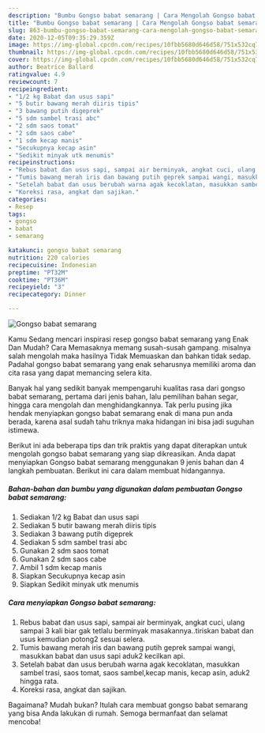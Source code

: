 ```yaml
---
description: "Bumbu Gongso babat semarang | Cara Mengolah Gongso babat semarang Yang Paling Enak"
title: "Bumbu Gongso babat semarang | Cara Mengolah Gongso babat semarang Yang Paling Enak"
slug: 863-bumbu-gongso-babat-semarang-cara-mengolah-gongso-babat-semarang-yang-paling-enak
date: 2020-12-05T09:35:29.359Z
image: https://img-global.cpcdn.com/recipes/10fbb5680d646d58/751x532cq70/gongso-babat-semarang-foto-resep-utama.jpg
thumbnail: https://img-global.cpcdn.com/recipes/10fbb5680d646d58/751x532cq70/gongso-babat-semarang-foto-resep-utama.jpg
cover: https://img-global.cpcdn.com/recipes/10fbb5680d646d58/751x532cq70/gongso-babat-semarang-foto-resep-utama.jpg
author: Beatrice Ballard
ratingvalue: 4.9
reviewcount: 7
recipeingredient:
- "1/2 kg Babat dan usus sapi"
- "5 butir bawang merah diiris tipis"
- "3 bawang putih digeprek"
- "5 sdm sambel trasi abc"
- "2 sdm saos tomat"
- "2 sdm saos cabe"
- "1 sdm kecap manis"
- "Secukupnya kecap asin"
- "Sedikit minyak utk menumis"
recipeinstructions:
- "Rebus babat dan usus sapi, sampai air berminyak, angkat cuci, ulang sampai 3 kali biar gak tetlalu berminyak masakannya..tiriskan babat dan usus kemudian potong2 sesuai selera."
- "Tumis bawang merah iris dan bawang putih geprek sampai wangi, masukkan babat dan usus sapi aduk2 kecilkan api."
- "Setelah babat dan usus berubah warna agak kecoklatan, masukkan sambel trasi, saos tomat, saos sambel,kecap manis, kecap asin, aduk2 hingga rata."
- "Koreksi rasa, angkat dan sajikan."
categories:
- Resep
tags:
- gongso
- babat
- semarang

katakunci: gongso babat semarang 
nutrition: 220 calories
recipecuisine: Indonesian
preptime: "PT32M"
cooktime: "PT36M"
recipeyield: "3"
recipecategory: Dinner

---
```



![Gongso babat semarang](https://img-global.cpcdn.com/recipes/10fbb5680d646d58/751x532cq70/gongso-babat-semarang-foto-resep-utama.jpg)

Kamu Sedang mencari inspirasi resep gongso babat semarang yang Enak Dan Mudah? Cara Memasaknya memang susah-susah gampang. misalnya salah mengolah maka hasilnya Tidak Memuaskan dan bahkan tidak sedap. Padahal gongso babat semarang yang enak seharusnya memiliki aroma dan cita rasa yang dapat memancing selera kita.

Banyak hal yang sedikit banyak mempengaruhi kualitas rasa dari gongso babat semarang, pertama dari jenis bahan, lalu pemilihan bahan segar, hingga cara mengolah dan menghidangkannya. Tak perlu pusing jika hendak menyiapkan gongso babat semarang enak di mana pun anda berada, karena asal sudah tahu triknya maka hidangan ini bisa jadi suguhan istimewa.




Berikut ini ada beberapa tips dan trik praktis yang dapat diterapkan untuk mengolah gongso babat semarang yang siap dikreasikan. Anda dapat menyiapkan Gongso babat semarang menggunakan 9 jenis bahan dan 4 langkah pembuatan. Berikut ini cara dalam membuat hidangannya.

<!--inarticleads1-->

##### Bahan-bahan dan bumbu yang digunakan dalam pembuatan Gongso babat semarang:

1. Sediakan 1/2 kg Babat dan usus sapi
1. Sediakan 5 butir bawang merah diiris tipis
1. Sediakan 3 bawang putih digeprek
1. Sediakan 5 sdm sambel trasi abc
1. Gunakan 2 sdm saos tomat
1. Gunakan 2 sdm saos cabe
1. Ambil 1 sdm kecap manis
1. Siapkan Secukupnya kecap asin
1. Siapkan Sedikit minyak utk menumis




<!--inarticleads2-->

##### Cara menyiapkan Gongso babat semarang:

1. Rebus babat dan usus sapi, sampai air berminyak, angkat cuci, ulang sampai 3 kali biar gak tetlalu berminyak masakannya..tiriskan babat dan usus kemudian potong2 sesuai selera.
1. Tumis bawang merah iris dan bawang putih geprek sampai wangi, masukkan babat dan usus sapi aduk2 kecilkan api.
1. Setelah babat dan usus berubah warna agak kecoklatan, masukkan sambel trasi, saos tomat, saos sambel,kecap manis, kecap asin, aduk2 hingga rata.
1. Koreksi rasa, angkat dan sajikan.




Bagaimana? Mudah bukan? Itulah cara membuat gongso babat semarang yang bisa Anda lakukan di rumah. Semoga bermanfaat dan selamat mencoba!
